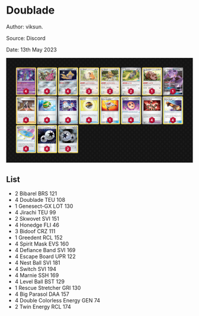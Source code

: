 # Doublade

Author: viksun.

Source: Discord

Date: 13th May 2023

![decklist](../../images/SVI/Doublade/1-%20Doublade.png)

## List

* 2 Bibarel BRS 121
* 4 Doublade TEU 108
* 1 Genesect-GX LOT 130
* 4 Jirachi TEU 99
* 2 Skwovet SVI 151
* 4 Honedge FLI 46
* 3 Bidoof CRZ 111
* 1 Greedent RCL 152
* 4 Spirit Mask EVS 160
* 4 Defiance Band SVI 169
* 4 Escape Board UPR 122
* 4 Nest Ball SVI 181
* 4 Switch SVI 194
* 4 Marnie SSH 169
* 4 Level Ball BST 129
* 1 Rescue Stretcher GRI 130
* 4 Big Parasol DAA 157
* 4 Double Colorless Energy GEN 74
* 2 Twin Energy RCL 174
